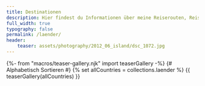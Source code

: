```yaml
---
title: Destinationen
description: Hier findest du Informationen über meine Reiserouten, Reiseberichte und viele weitere Tipps zu den Ländern, die ich schon besucht habe.
full_width: true
typography: false
permalink: /laender/
header:
    teaser: assets/photography/2012_06_island/dsc_1072.jpg
---
```

{%- from "macros/teaser-gallery.njk" import teaserGallery -%}
{# Alphabetisch Sortieren #}
{% set allCountries = collections.laender %}
{{ teaserGallery(allCountries) }}
